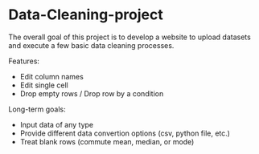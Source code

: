 # Data-Cleaning-project

The overall goal of this project is to develop a website to upload datasets and execute a few basic data cleaning processes. 

Features:
- Edit column names
- Edit single cell
- Drop empty rows / Drop row by a condition

Long-term goals:
- Input data of any type
- Provide different data convertion options (csv, python file, etc.)
- Treat blank rows (commute mean, median, or mode)

